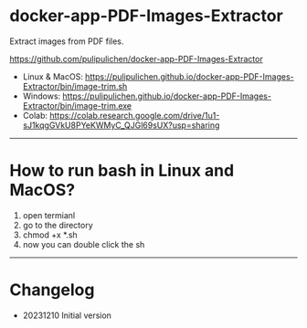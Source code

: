 # docker-app-PDF-Images-Extractor
Extract images from PDF files.

https://github.com/pulipulichen/docker-app-PDF-Images-Extractor

- Linux & MacOS: https://pulipulichen.github.io/docker-app-PDF-Images-Extractor/bin/image-trim.sh
- Windows: https://pulipulichen.github.io/docker-app-PDF-Images-Extractor/bin/image-trim.exe
- Colab: https://colab.research.google.com/drive/1u1-sJ1kqgGVkU8PYeKWMyC_QJGl69sUX?usp=sharing

----

# How to run bash in Linux and MacOS? 

1. open termianl
2. go to the directory
3. chmod +x *.sh
4. now you can double click the sh

----

# Changelog

- 20231210 Initial version

